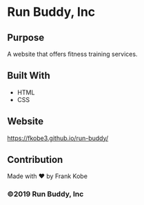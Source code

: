 # Run Buddy, Inc

## Purpose
A website that offers fitness training services.

## Built With
* HTML
* CSS

## Website
https://fkobe3.github.io/run-buddy/

## Contribution
Made with ❤️ by Frank Kobe

### ©️2019 Run Buddy, Inc
